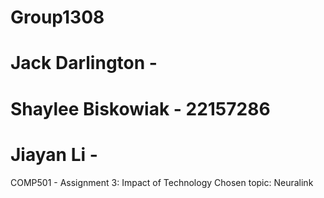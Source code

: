 # Group1308 
# Jack Darlington - 
# Shaylee Biskowiak - 22157286
# Jiayan Li -
COMP501 - Assignment 3: Impact of Technology 
Chosen topic: Neuralink

